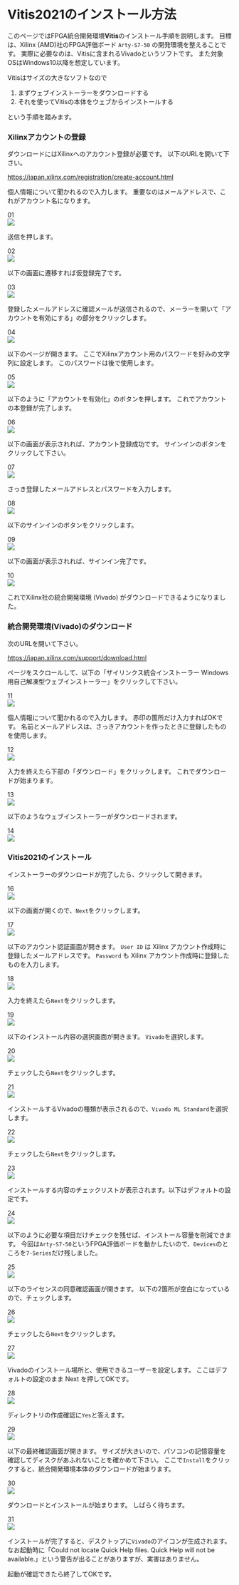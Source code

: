 # Vitis2021のインストール方法

このページではFPGA統合開発環境**Vitis**のインストール手順を説明します。
目標は、Xilinx (AMD)社のFPGA評価ボード `Arty-S7-50` の開発環境を整えることです。
実際に必要なのは、Vitisに含まれるVivadoというソフトです。
また対象OSはWindows10以降を想定しています。

Vitisはサイズの大きなソフトなので

1. まずウェブインストーラーをダウンロードする
2. それを使ってVitisの本体をウェブからインストールする

という手順を踏みます。

### Xilinxアカウントの登録

ダウンロードにはXilinxへのアカウント登録が必要です。
以下のURLを開いて下さい。

<https://japan.xilinx.com/registration/create-account.html>

個人情報について聞かれるので入力します。
重要なのはメールアドレスで、これがアカウント名になります。

01  
![ ](001.png)

送信を押します。

02  
![ ](002.png)

以下の画面に遷移すれば仮登録完了です。

03  
![ ](003.png)

登録したメールアドレスに確認メールが送信されるので、メーラーを開いて「アカウントを有効にする」の部分をクリックします。

04  
![ ](004.png)

以下のページが開きます。
ここでXilinxアカウント用のパスワードを好みの文字列に設定します。
このパスワードは後で使用します。

05  
![ ](005.png)

以下のように「アカウントを有効化」のボタンを押します。
これでアカウントの本登録が完了します。

06  
![ ](006.png)

以下の画面が表示されれば、アカウント登録成功です。
サインインのボタンをクリックして下さい。

07  
![ ](007.png)

さっき登録したメールアドレスとパスワードを入力します。

08  
![ ](008.png)

以下のサインインのボタンをクリックします。

09  
![ ](009.png)

以下の画面が表示されれば、サインイン完了です。

10  
![ ](010.png)

これでXilinx社の統合開発環境 (Vivado) がダウンロードできるようになりました。

### 統合開発環境(Vivado)のダウンロード

次のURLを開いて下さい。

<https://japan.xilinx.com/support/download.html>

ページをスクロールして、以下の「ザイリンクス統合インストーラー Windows用自己解凍型ウェブインストーラー」をクリックして下さい。

11  
![ ](011.png)

個人情報について聞かれるので入力します。
赤印の箇所だけ入力すればOKです。
名前とメールアドレスは、さっきアカウントを作ったときに登録したものを使用します。

12  
![ ](012.png)

入力を終えたら下部の「ダウンロード」をクリックします。
これでダウンロードが始まります。

13  
![ ](013.png)

以下のようなウェブインストーラーがダウンロードされます。

14  
![ ](014.png)

### Vitis2021のインストール

インストーラーのダウンロードが完了したら、クリックして開きます。

16  
![ ](016.png)

以下の画面が開くので、`Next`をクリックします。

17  
![ ](017.png)

以下のアカウント認証画面が開きます。
`User ID` は Xilinx アカウント作成時に登録したメールアドレスです。
`Password` も Xilinx アカウント作成時に登録したものを入力します。

18  
![ ](018.png)

入力を終えたら`Next`をクリックします。

19  
![ ](019.png)

以下のインストール内容の選択画面が開きます。
`Vivado`を選択します。

20  
![ ](020.png)

チェックしたら`Next`をクリックします。

21  
![ ](021.png)

インストールするVivadoの種類が表示されるので、`Vivado ML Standard`を選択します。

22  
![ ](022.png)

チェックしたら`Next`をクリックします。

23  
![ ](023.png)

インストールする内容のチェックリストが表示されます。以下はデフォルトの設定です。

24  
![ ](024.png)

以下のように必要な項目だけチェックを残せば、インストール容量を削減できます。
今回は`Arty-S7-50`というFPGA評価ボードを動かしたいので、`Devices`のところを`7-Series`だけ残しました。

25  
![ ](025.png)

以下のライセンスの同意確認画面が開きます。
以下の2箇所が空白になっているので、チェックします。

26  
![ ](026.png)

チェックしたら`Next`をクリックします。

27  
![ ](027.png)

Vivadoのインストール場所と、使用できるユーザーを設定します。
ここはデフォルトの設定のまま Next を押してOKです。

28  
![ ](028.png)

ディレクトリの作成確認に`Yes`と答えます。

29  
![ ](029.png)

以下の最終確認画面が開きます。
サイズが大きいので、パソコンの記憶容量を確認してディスクがあふれないことを確かめて下さい。
ここで`Install`をクリックすると、統合開発環境本体のダウンロードが始まります。

30  
![ ](030.png)

ダウンロードとインストールが始まります。
しばらく待ちます。

31  
![ ](031.png)

インストールが完了すると、デスクトップに`Vivado`のアイコンが生成されます。
なお起動時に「Could not locate Quick Help files. Quick Help will not be available.」という警告が出ることがありますが、実害はありません。

起動が確認できたら終了してOKです。

